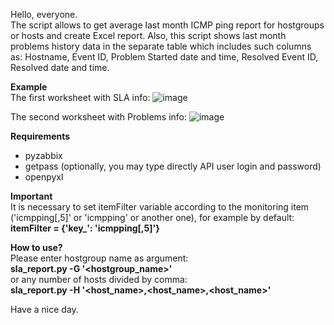 Hello, everyone.<br>
The script allows to get average last month ICMP ping report for hostgroups or hosts and create Excel report.
Also, this script shows last month problems history data in the separate table which includes such columns as: Hostname, Event ID, Problem	Started date and time,	Resolved Event ID, Resolved date and time.

<strong>Example</strong><br>
The first worksheet with SLA info:
![image](https://user-images.githubusercontent.com/106164393/224988164-5cae33f5-9e11-475c-a265-5347aba010e8.png)

The second worksheet with Problems info:
![image](https://user-images.githubusercontent.com/106164393/224988569-02ce95ef-8ebb-46f2-bdf5-675ba9ceb28d.png)

<strong>Requirements</strong><br>
- pyzabbix
- getpass (optionally, you may type directly API user login and password)
- openpyxl

<strong>Important</strong><br>
It is necessary to set itemFilter variable according to the monitoring item ('icmpping[,5]' or 'icmpping' or another one), for example by default:<br>
<strong>itemFilter = {'key_': 'icmpping[,5]'}</strong>  

<strong>How to use?</strong><br>
Please enter hostgroup name as argument:<br>
<strong>sla_report.py -G '<hostgroup_name>'</strong><br>
or any number of hosts divided by comma:<br>
<strong>sla_report.py -H '<host_name>,<host_name>,<host_name>'</strong>

Have a nice day.

